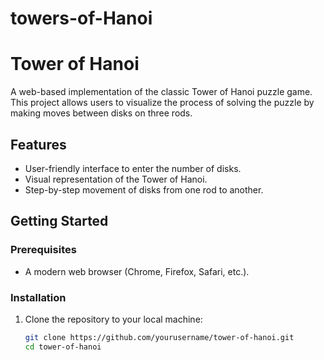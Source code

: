 # towers-of-Hanoi
# Tower of Hanoi

A web-based implementation of the classic Tower of Hanoi puzzle game. This project allows users to visualize the process of solving the puzzle by making moves between disks on three rods.

## Features

- User-friendly interface to enter the number of disks.
- Visual representation of the Tower of Hanoi.
- Step-by-step movement of disks from one rod to another.

## Getting Started

### Prerequisites

- A modern web browser (Chrome, Firefox, Safari, etc.).

### Installation

1. Clone the repository to your local machine:

   ```bash
   git clone https://github.com/yourusername/tower-of-hanoi.git
   cd tower-of-hanoi
